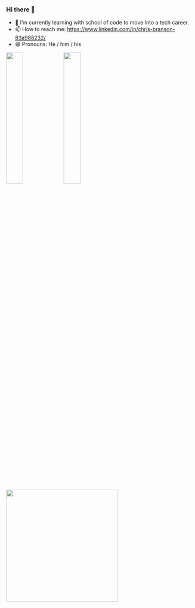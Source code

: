 ### Hi there 👋

- 🌱 I’m currently learning with school of code to move into a tech career.
- 📫 How to reach me: https://www.linkedin.com/in/chris-branson-83a988232/
- 😄 Pronouns: He / him / his

<img align ="left" width = "30%" src="https://github-readme-stats-chi-gilt.vercel.app/api?username=CoderMrB&show_icons=true&theme=radical"/>

<img align ="left" width = "30%" src="https://github.r2v.ch/codewars?user=covchris&top_languages=true&hide_clan=true"/>

<a href = "https://www.codewars.com/users/covchris"><img src="https://github.r2v.ch/codewars?user=covchris&top_languages=true&hide_clan=true" width="300"></a>


